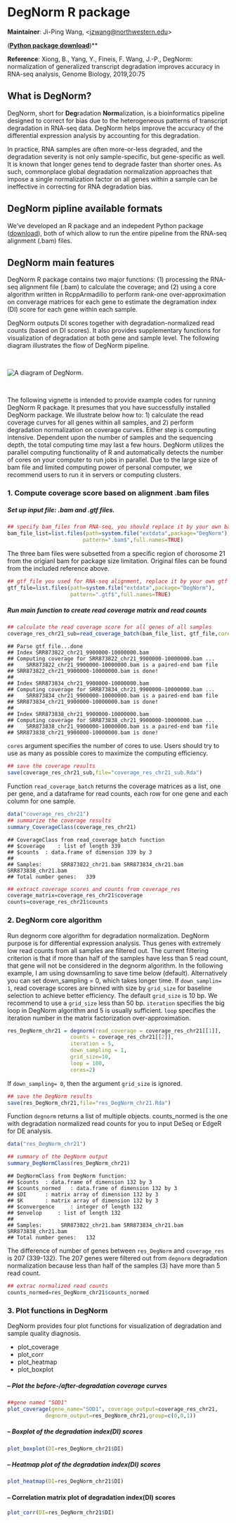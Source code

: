 DegNorm R package
================

**Maintainer**: Ji-Ping Wang, \<<jzwang@northwestern.edu>\>

([**Python package
download**](https://nustatbioinfo.github.io/DegNorm/))\*\*

**Reference**: Xiong, B., Yang, Y., Fineis, F. Wang, J.-P., DegNorm:
normalization of generalized transcript degradation improves accuracy in
RNA-seq analysis, Genome Biology, 2019,20:75

## What is DegNorm?

DegNorm, short for **Deg**radation **Norm**alization, is a
bioinformatics pipeline designed to correct for bias due to the
heterogeneous patterns of transcript degradation in RNA-seq data.
DegNorm helps improve the accuracy of the differential expression
analysis by accounting for this degradation.

In practice, RNA samples are often more-or-less degraded, and the
degradation severity is not only sample-specific, but gene-specific as
well. It is known that longer genes tend to degrade faster than shorter
ones. As such, commonplace global degradation normalization approaches
that impose a single normalization factor on all genes within a sample
can be ineffective in correcting for RNA degradation bias.

## DegNorm pipline available formats

We’ve developed an R package and an indepedent Python package
([download](https://nustatbioinfo.github.io/DegNorm/)), both of which
allow to run the entire pipeline from the RNA-seq alignment (.bam)
files.

## DegNorm main features

DegNorm R package contains two major functions: (1) processing the
RNA-seq alignment file (.bam) to calculate the coverage; and (2) using a
core algorithm written in RcppArmadillo to perform rank-one
over-approximation on converage matrices for each gene to estimate the
degramation index (DI) score for each gene within each sample.

DegNorm outputs DI scores together with degradation-normalized read
counts (based on DI scores). It also provides supplementary functions
for visualization of degradation at both gene and sample level. The
following diagram illustrates the flow of DegNorm pipeline.

 

![A diagram of
DegNorm.](http://bioinfo.stats.northwestern.edu/jzwang/DegNorm/degnorm_logo.png)

 

The following vignette is intended to provide example codes for running
DegNorm R package. It presumes that you have successfully installed
DegNorm package. We illustrate below how to: 1) calculate the read
coverage curves for all genes within all samples, and 2) perform
degradation normalization on coverage curves. Either step is computing
intensive. Dependent upon the number of samples and the sequencing
depth, the total computing time may last a few hours. DegNorm utilizes
the parallel computing functionality of R and automatically detects the
number of cores on your computer to run jobs in parallel. Due to the
large size of bam file and limited computing power of personal computer,
we recommend users to run it in servers or computing
clusters.

### 1\. Compute coverage score based on alignment .bam files

##### Set up input file: .bam and .gtf files.

``` r
## specify bam_files from RNA-seq, you should replace it by your own bam files
bam_file_list=list.files(path=system.file("extdata",package="DegNorm"),
                        pattern=".bam$",full.names=TRUE)
```

The three bam files were subsetted from a specific region of chorosome
21 from the origianl bam for package size limitation. Original files can
be found from the included reference
above.

``` r
## gtf_file you used for RNA-seq alignment, replace it by your own gtf file
gtf_file=list.files(path=system.file("extdata",package="DegNorm"),
                    pattern=".gtf$",full.names=TRUE)
```

##### Run main function to create read coverage matrix and read counts

``` r
## calculate the read coverage score for all genes of all samples
coverage_res_chr21_sub=read_coverage_batch(bam_file_list, gtf_file,cores=2)
```

    ## Parse gtf file...done 
    ## Index SRR873822_chr21_9900000-10000000.bam 
    ## Computing coverage for SRR873822_chr21_9900000-10000000.bam ... 
    ##    SRR873822_chr21_9900000-10000000.bam is a paired-end bam file 
    ## SRR873822_chr21_9900000-10000000.bam is done! 
    ## 
    ## Index SRR873834_chr21_9900000-10000000.bam 
    ## Computing coverage for SRR873834_chr21_9900000-10000000.bam ... 
    ##    SRR873834_chr21_9900000-10000000.bam is a paired-end bam file 
    ## SRR873834_chr21_9900000-10000000.bam is done! 
    ## 
    ## Index SRR873838_chr21_9900000-10000000.bam 
    ## Computing coverage for SRR873838_chr21_9900000-10000000.bam ... 
    ##    SRR873838_chr21_9900000-10000000.bam is a paired-end bam file 
    ## SRR873838_chr21_9900000-10000000.bam is done!

`cores` argument specifies the number of cores to use. Users should try
to use as many as possible cores to maximize the computing efficiency.

``` r
## save the coverage results
save(coverage_res_chr21_sub,file="coverage_res_chr21_sub.Rda")
```

Function `read_coverage_batch` returns the coverage matrices as a list,
one per gene, and a dataframe for read counts, each row for one gene and
each column for one sample.

``` r
data("coverage_res_chr21")
## summarize the coverage results
summary_CoverageClass(coverage_res_chr21)
```

    ## CoverageClass from read_coverage_batch function 
    ## $coverage    : list of length 339 
    ## $counts  : data.frame of dimension 339 by 3 
    ## 
    ## Samples:      SRR873822_chr21.bam SRR873834_chr21.bam SRR873838_chr21.bam 
    ## Total number genes:   339

``` r
## extract coverage scores and counts from coverage_res
coverage_matrix=coverage_res_chr21$coverage
counts=coverage_res_chr21$counts
```

### 2\. DegNorm core algorithm

Run degnorm core algorithm for degradation normalization. DegNorm
purpose is for differential expression analysis. Thus genes with
extremely low read counts from all samples are filtered out. The current
filtering criterion is that if more than half of the samples have less
than 5 read count, that gene will not be considered in the degnorm
algorithm. In the following example, I am using downsamling to save time
below (default). Alternatively you can set down\_sampling = 0, which
takes longer time. If `down_samplin= 1`, read coverage scores are binned
with size by `grid_size` for baseline selection to achieve better
efficiency. The default `grid_size` is 10 bp. We recommend to use a
`grid_size` less than 50 bp. `iteration` specifies the big loop in
DegNorm algorithm and 5 is usually sufficient. `loop` specifies the
iteration number in the matrix factorization over-approximation.

``` r
res_DegNorm_chr21 = degnorm(read_coverage = coverage_res_chr21[[1]],
                    counts = coverage_res_chr21[[2]],
                    iteration = 5,
                    down_sampling = 1,
                    grid_size=10,
                    loop = 100,
                    cores=2)
```

If `down_sampling= 0`, then the argument `grid_size` is ignored.

``` r
## save the DegNorm results
save(res_DegNorm_chr21,file="res_DegNorm_chr21.Rda")
```

Function `degnorm` returns a list of multiple objects. counts\_normed is
the one with degradation normalized read counts for you to input DeSeq
or EdgeR for DE analysis.

``` r
data("res_DegNorm_chr21")
```

``` r
## summary of the DegNorm output
summary_DegNormClass(res_DegNorm_chr21)
```

    ## DegNormClass from DegNorm function: 
    ## $counts  : data.frame of dimension 132 by 3 
    ## $counts_normed   : data.frame of dimension 132 by 3 
    ## $DI      : matrix array of dimension 132 by 3 
    ## $K       : matrix array of dimension 132 by 3 
    ## $convergence     : integer of length 132 
    ## $envelop     : list of length 132 
    ## 
    ## Samples:      SRR873822_chr21.bam SRR873834_chr21.bam SRR873838_chr21.bam 
    ## Total number genes:   132

The difference of number of genes between `res_DegNorm` and
`coverage_res` is 207 (339-132). The 207 genes were filtered out from
`degnorm` degradation normalization because less than half of the
samples (3) have more than 5 read count.

``` r
## extrac normalized read counts
counts_normed=res_DegNorm_chr21$counts_normed
```

### 3\. Plot functions in DegNorm

DegNorm provides four plot functions for visualization of degradation
and sample quality diagnosis.

  - plot\_coverage
  - plot\_corr
  - plot\_heatmap
  - plot\_boxplot

##### – Plot the before-/after-degradation coverage curves

``` r
##gene named "SOD1"
plot_coverage(gene_name="SOD1", coverage_output=coverage_res_chr21, 
            degnorm_output=res_DegNorm_chr21,group=c(0,0,1))
```

##### – Boxplot of the degradation index(DI) scores

``` r
plot_boxplot(DI=res_DegNorm_chr21$DI)
```

##### – Heatmap plot of the degradation index(DI) scores

``` r
plot_heatmap(DI=res_DegNorm_chr21$DI)
```

#### – Correlation matrix plot of degradation index(DI) scores

``` r
plot_corr(DI=res_DegNorm_chr21$DI)
```
